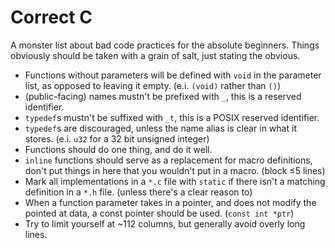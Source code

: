 # Correct C
A monster list about bad code practices for the absolute beginners.
Things obviously should be taken with a grain of salt, just stating the obvious.

- Functions without parameters will be defined with `void` in the parameter list, as opposed to leaving it empty. (e.i. `(void)` rather than `()`)
- (public-facing) names mustn't be prefixed with `_`, this is a reserved identifier.
- `typedef`s mustn't be suffixed with `_t`, this is a POSIX reserved identifier.
- `typedef`s are discouraged, unless the name alias is clear in what it stores. (e.i. `u32` for a 32 bit unsigned integer)
- Functions should do one thing, and do it well.
- `inline` functions should serve as a replacement for macro definitions, don't put things in here that you wouldn't put in a macro. (block ≤5 lines)
- Mark all implementations in a `*.c` file with `static` if there isn't a matching definition in a `*.h` file. (unless there's a clear reason to)
- When a function parameter takes in a pointer, and does not modify the pointed at data, a const pointer should be used. (`const int *ptr`)
- Try to limit yourself at ~112 columns, but generally avoid overly long lines.
